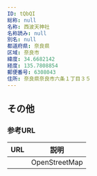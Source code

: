 ```yaml
---
ID: tQbQI
総称: null
名称: 西波天神社
名称読み: null
別名: null
都道府県: 奈良県
区域: 奈良市
緯度: 34.6682142
経度: 135.7808854
郵便番号: 6308043
住所: 奈良県奈良市六条１丁目３５
---
```


## その他

### 参考URL

| URL | 説明          |
| --- | ------------- |
|     | OpenStreetMap |
